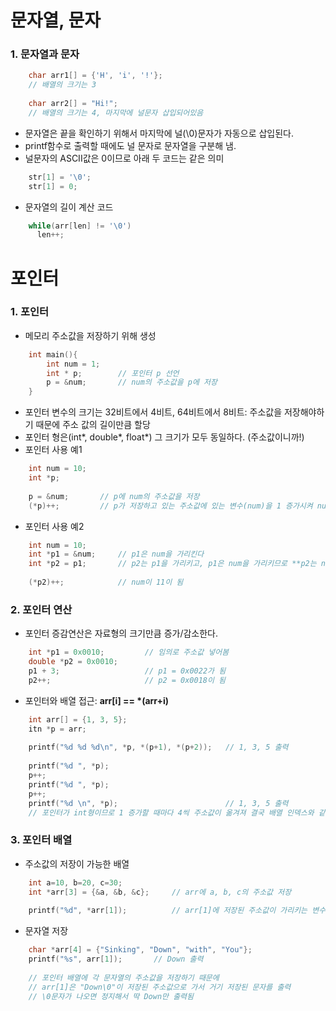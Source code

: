 # 문자열, 문자
<h3>1. 문자열과 문자</h3>

```C
    char arr1[] = {'H', 'i', '!'};
    // 배열의 크기는 3
    
    char arr2[] = "Hi!";
    // 배열의 크기는 4, 마지막에 널문자 삽입되어있음
``` 
- 문자열은 끝을 확인하기 위해서 마지막에 널(\0)문자가 자동으로 삽입된다. 
- printf함수로 출력할 때에도 널 문자로 문자열을 구분해 냄.
- 널문자의 ASCII값은 0이므로 아래 두 코드는 같은 의미
```C
    str[1] = '\0';
    str[1] = 0;
```
- 문자열의 길이 계산 코드
```C
    while(arr[len] != '\0')
      len++;
```

# 포인터
<h3>1. 포인터</h3>

- 메모리 주소값을 저장하기 위해 생성
```C
    int main(){
        int num = 1;    
        int * p;        // 포인터 p 선언
        p = &num;       // num의 주소값을 p에 저장
    }
```
- 포인터 변수의 크기는 32비트에서 4비트, 64비트에서 8비트:
    주소값을 저장해야하기 때문에 주소 값의 길이만큼 할당
- 포인터 형은(int*, double*, float*) 그 크기가 모두 동일하다. (주소값이니까!)
- 포인터 사용 예1
```C
    int num = 10;
    int *p;
    
    p = &num;       // p에 num의 주소값을 저장
    (*p)++;         // p가 저장하고 있는 주소값에 있는 변수(num)을 1 증가시켜 num 은 11이 됨
```
- 포인터 사용 예2
```C
    int num = 10;
    int *p1 = &num;     // p1은 num을 가리킨다
    int *p2 = p1;       // p2는 p1을 가리키고, p1은 num을 가리키므로 **p2는 num을 가리킴**
    
    (*p2)++;            // num이 11이 됨
```

<h3>2. 포인터 연산</h3>

- 포인터 증감연산은 자료형의 크기만큼 증가/감소한다.
```C
    int *p1 = 0x0010;         // 임의로 주소값 넣어봄
    double *p2 = 0x0010;
    p1 + 3;                   // p1 = 0x0022가 됨
    p2++;                     // p2 = 0x0018이 됨
```
- 포인터와 배열 접근: __arr[i] == *(arr+i)__
```C
    int arr[] = {1, 3, 5};
    itn *p = arr;
    
    printf("%d %d %d\n", *p, *(p+1), *(p+2));   // 1, 3, 5 출력
    
    printf("%d ", *p);
    p++;
    printf("%d ", *p);
    p++;
    printf("%d \n", *p);                        // 1, 3, 5 출력
    // 포인터가 int형이므로 1 증가할 때마다 4씩 주소값이 옮겨져 결국 배열 인덱스와 같은 효과
```

<h3>3. 포인터 배열</h3>

- 주소값의 저장이 가능한 배열
```C
    int a=10, b=20, c=30;
    int *arr[3] = {&a, &b, &c};     // arr에 a, b, c의 주소값 저장
    
    printf("%d", *arr[1]);          // arr[1]에 저장된 주소값이 가리키는 변수에 저장된 값 출력 (20)
```
- 문자열 저장
```C
    char *arr[4] = {"Sinking", "Down", "with", "You"};
    printf("%s", arr[1]);       // Down 출력
    
    // 포인터 배열에 각 문자열의 주소값을 저장하기 때문에
    // arr[1]은 "Down\0"이 저장된 주소값으로 가서 거기 저장된 문자를 출력
    // \0문자가 나오면 정지해서 딱 Down만 출력됨
```


